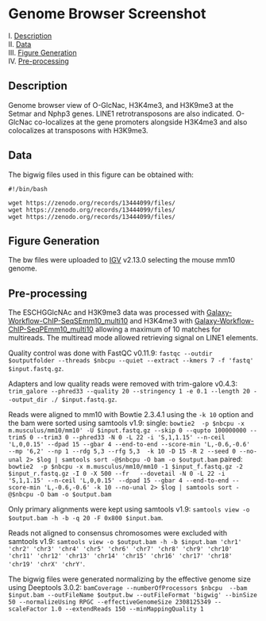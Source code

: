 # Genome Browser Screenshot

I. [Description](#description)  
II. [Data](#data)  
III. [Figure Generation](#figure-generation)  
IV. [Pre-processing](#pre-processing)  


## Description

Genome browser view of O-GlcNac, H3K4me3, and H3K9me3 at the Setmar and Nphp3 genes. LINE1 retrotransposons are also indicated. O-GlcNac co-localizes at the gene promoters alongside H3K4me3 and also colocalizes at transposons with H3K9me3.

## Data

The bigwig files used in this figure can be obtained with:

```
#!/bin/bash

wget https://zenodo.org/records/13444099/files/
wget https://zenodo.org/records/13444099/files/
wget https://zenodo.org/records/13444099/files/
```

## Figure Generation

The bw files were uploaded to [IGV](https://igv.org/) v2.13.0 selecting the mouse mm10 genome.


## Pre-processing

The ESCHGGlcNAc and H3K9me3 data was processed with [Galaxy-Workflow-ChIP-SeqSEmm10_multi10](galaxy-workflows/Galaxy-Workflow-ChIP-SeqSEmm10_multi10.ga) and H3K4me3 with [Galaxy-Workflow-ChIP-SeqPEmm10_multi10](galaxy-workflows/Galaxy-Workflow-ChIP-SeqPEmm10_multi10.ga) allowing a maximum of 10 matches for multireads. The multiread mode allowed retrieving signal on LINE1 elements.

Quality control was done with FastQC v0.11.9: `fastqc --outdir $outputfolder --threads $nbcpu --quiet --extract --kmers 7 -f 'fastq' $input.fastq.gz`.

Adapters and low quality reads were removed with trim-galore v0.4.3: `trim_galore --phred33 --quality 20 --stringency 1 -e 0.1 --length 20 --output_dir ./ $input.fastq.gz`.

Reads were aligned to mm10 with Bowtie 2.3.4.1 using the `-k 10` option and the bam were sorted using samtools v1.9:
single: `bowtie2  -p $nbcpu -x m.musculus/mm10/mm10' -U $input.fastq.gz --skip 0 --qupto 100000000 --trim5 0 --trim3 0 --phred33 -N 0 -L 22 -i 'S,1,1.15' --n-ceil 'L,0,0.15' --dpad 15 --gbar 4 --end-to-end --score-min 'L,-0.6,-0.6'  --mp '6,2' --np 1 --rdg 5,3 --rfg 5,3  -k 10 -D 15 -R 2 --seed 0 --no-unal 2> $log | samtools sort -@$nbcpu -O bam -o $output.bam`
paired: `bowtie2  -p $nbcpu -x m.musculus/mm10/mm10 -1 $input_f.fastq.gz -2 $input_r.fastq.gz -I 0 -X 500 --fr   --dovetail -N 0 -L 22 -i 'S,1,1.15' --n-ceil 'L,0,0.15' --dpad 15 --gbar 4 --end-to-end --score-min 'L,-0.6,-0.6' -k 10 --no-unal 2> $log | samtools sort -@$nbcpu -O bam -o $output.bam`

Only primary alignments were kept using samtools v1.9: `samtools view -o $output.bam -h -b -q 20 -F 0x800 $input.bam`.

Reads not aligned to consensus chromosomes were excluded with samtools v1.9: `samtools view -o $output.bam -h -b $input.bam 'chr1' 'chr2' 'chr3' 'chr4' 'chr5' 'chr6' 'chr7' 'chr8' 'chr9' 'chr10' 'chr11' 'chr12' 'chr13' 'chr14' 'chr15' 'chr16' 'chr17' 'chr18' 'chr19' 'chrX' 'chrY'`.

The bigwig files were generated normalizing by the effective genome size using Deeptools 3.0.2: `bamCoverage --numberOfProcessors $nbcpu  --bam $input.bam --outFileName $output.bw --outFileFormat 'bigwig' --binSize 50 --normalizeUsing RPGC --effectiveGenomeSize 2308125349 --scaleFactor 1.0 --extendReads 150 --minMappingQuality 1`
